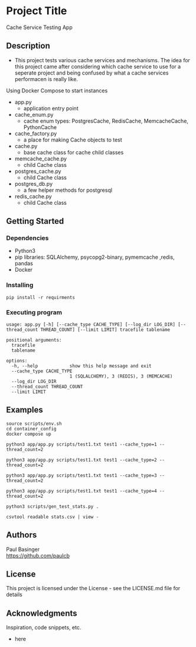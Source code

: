 # Project Title

Cache Service Testing App

## Description

* This project tests various cache services and mechanisms. The idea for this project came
after considering which cache service to use for a seperate project and being confused by
what a cache services performacen is really like.

Using Docker Compose to start instances

- app.py
  * application entry point
- cache_enum.py
  * cache enum types: PostgresCache, RedisCache, MemcacheCache, PythonCache
- cache_factory.py
  * a place for making Cache objects to test
- cache.py
  * base cache class for cache child classes
- memcache_cache.py
  * child Cache class
- postgres_cache.py
  * child Cache class
- postgres_db.py
  * a few helper methods for postgresql
- redis_cache.py
  * child Cache class


## Getting Started

### Dependencies

* Python3
* pip libraries: SQLAlchemy, psycopg2-binary, pymemcache ,redis, pandas
* Docker

### Installing

```
pip install -r requirments
```

### Executing program

```
usage: app.py [-h] [--cache_type CACHE_TYPE] [--log_dir LOG_DIR] [--thread_count THREAD_COUNT] [--limit LIMIT] tracefile tablename

positional arguments:
  tracefile
  tablename

options:
  -h, --help            show this help message and exit
  --cache_type CACHE_TYPE
                        1 (SQLALCHEMY), 3 (REDIS), 3 (MEMCACHE)
  --log_dir LOG_DIR
  --thread_count THREAD_COUNT
  --limit LIMIT
```
## Examples
```
source scripts/env.sh
cd container_config
docker compose up

python3 app/app.py scripts/test1.txt test1 --cache_type=1 --thread_count=2

python3 app/app.py scripts/test1.txt test1 --cache_type=2 --thread_count=2

python3 app/app.py scripts/test1.txt test1 --cache_type=3 --thread_count=2

python3 app/app.py scripts/test1.txt test1 --cache_type=4 --thread_count=2

python3 scripts/gen_test_stats.py .

csvtool readable stats.csv | view -

```
## Authors

Paul Basinger  
https://github.com/paulcb


## License

This project is licensed under the License - see the LICENSE.md file for details

## Acknowledgments

Inspiration, code snippets, etc.
* here